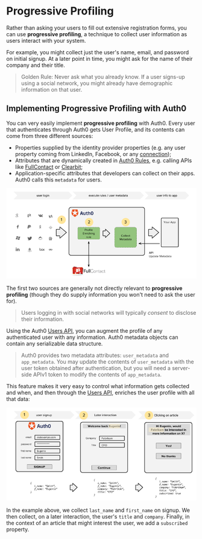 # Progressive Profiling

Rather than asking your users to fill out extensive registration forms, you can use **progressive profiling**, a technique to collect user information as users interact with your system.

For example, you might collect just the user's name, email, and password on initial signup. At a later point in time, you might ask for the name of their company and their title.

> Golden Rule: Never ask what you already know. If a user signs-up using a social network, you might already have demographic information on that user.

## Implementing Progressive Profiling with Auth0

You can very easily implement **progressive profiling** with Auth0. Every user that authenticates through Auth0 gets User Profile, and its contents can come from three different sources:

* Properties supplied by the identity provider properties (e.g. any user property coming from LinkedIn, Facebook, or any [connection](/identityproviders));
* Attributes that are dynamically created in [Auth0 Rules](/rules), e.g. calling APIs like [FullContact](https://www.fullcontact.com/) or [Clearbit](https://clearbit.com/);
* Application-specific attributes that developers can collect on their apps. Auth0 calls this `metadata` for users.

![](/media/articles/user-profile/progressive-profiling.png)

The first two sources are generally not directly relevant to **progressive profiling** (though they do supply information you won't need to ask the user for).

> Users logging in with social networks will typically _consent_ to disclose their information.

Using the Auth0 [Users API](/api/v2#!/Users/patch_users_by_id), you can augment the profile of any authenticated user with any information. Auth0 metadata objects can contain any serializable data structure.

> Auth0 provides two metadata attributes: `user_metadata` and `app_metadata`. You may update the contents of `user_metadata` with the user token obtained after authentication, but you will need a server-side APIv1 token to modify the contents of `app_metadata`.

This feature makes it very easy to control what information gets collected and when, and then through the [Users API](/api/v2#!/Users/patch_users_by_id), enriches the user profile with all that data:

![](/media/articles/user-profile/progressive-profiling-example.png)

In the example above, we collect `last_name` and `first_name` on signup. We then collect, on a later interaction, the user's `title` and `company`. Finally, in the context of an article that might interest the user, we add a `subscribed` property.
